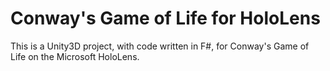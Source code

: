 # Conway's Game of Life for HoloLens

This is a Unity3D project, with code written in F#, for 
Conway's Game of Life on the Microsoft HoloLens.
